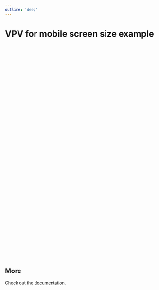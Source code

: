 ```yaml
---
outline: 'deep'
---
```


# VPV for mobile screen size example

<script setup lang="ts">
  import { useData } from 'vitepress'
  import { VPdfViewer } from '@vue-pdf-viewer/viewer'

  const { isDark } = useData()
</script>

<div class="pdf-viewer-wrapper">
  <ClientOnly>
    <VPdfViewer
      src="https://raw.githubusercontent.com/mozilla/pdf.js/ba2edeae/web/compressed.tracemonkey-pldi-09.pdf"
      v-model:dark-mode="isDark" 
    />
  </ClientOnly>
</div>

<style scoped>
  .pdf-viewer-wrapper {
    width: 100%;
    height: 700px;
    margin: 20px auto;
  }
</style>

## More

Check out the [documentation](https://docs.vue-pdf-viewer.dev).
